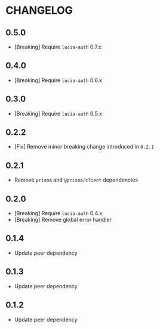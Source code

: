 # CHANGELOG

## 0.5.0

- [Breaking] Require `lucia-auth` 0.7.x

## 0.4.0

- [Breaking] Require `lucia-auth` 0.6.x

## 0.3.0

- [Breaking] Require `lucia-auth` 0.5.x

## 0.2.2

- [Fix] Remove minor breaking change introduced in `0.2.1`

## 0.2.1

- Remove `prisma` and `@prisma/client` dependencies

## 0.2.0

- [Breaking] Require `lucia-auth` 0.4.x
- [Breaking] Remove global error handler

## 0.1.4

- Update peer dependency

## 0.1.3

- Update peer dependency

## 0.1.2

- Update peer dependency
